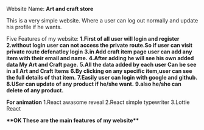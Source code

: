 Website Name: **Art and craft store**

This is a very simple website.  Where a user can log out normally and update his profile if he wants.

Five Features of my website: 
**1.First of all user will login and register**
**2.without login user can not access the private route.So if user can visit private route defenatley login**
**3.in Add craft item page user can add any item with their email and name.**
**4.After adding he will see his own added data My Art and Craft page.**
**5.All the data added by each user Can be see in all Art and Craft Items**
**6.By clicking on any specific item,user can see the full details of that item.**
**7.Easily user can login with google and github.**
**8.USer can update of any product if he/she want.**
**9.also he/she can delete of any product.**

**For animation**
1.React awasome reveal
2.React simple typewriter
3.Lottie React

**\*\***OK These are the main features of my website**\*\***
